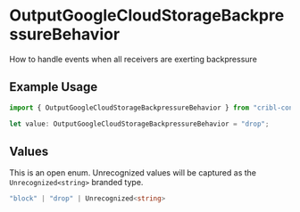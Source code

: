 # OutputGoogleCloudStorageBackpressureBehavior

How to handle events when all receivers are exerting backpressure

## Example Usage

```typescript
import { OutputGoogleCloudStorageBackpressureBehavior } from "cribl-control-plane/models/operations";

let value: OutputGoogleCloudStorageBackpressureBehavior = "drop";
```

## Values

This is an open enum. Unrecognized values will be captured as the `Unrecognized<string>` branded type.

```typescript
"block" | "drop" | Unrecognized<string>
```